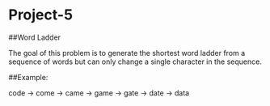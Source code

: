 # Project-5
##Word Ladder

The goal of this problem is to generate the shortest word ladder from a sequence of words but can only change a single character in the sequence.

##Example:

code -> come -> came -> game -> gate -> date -> data



